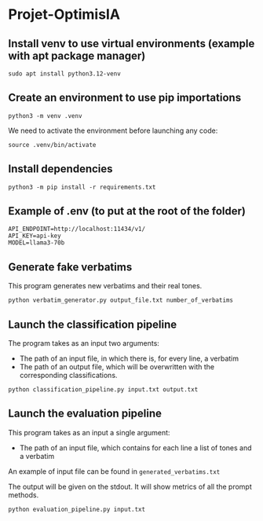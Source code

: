 # Projet-OptimisIA


## Install venv to use virtual environments (example with apt package manager)
```
sudo apt install python3.12-venv
```

## Create an environment to use pip importations
```
python3 -m venv .venv
```
We need to activate the environment before launching any code:
```
source .venv/bin/activate
```

## Install dependencies
```
python3 -m pip install -r requirements.txt
```

## Example of .env (to put at the root of the folder)
```
API_ENDPOINT=http://localhost:11434/v1/
API_KEY=api-key
MODEL=llama3-70b
```

## Generate fake verbatims
This program generates new verbatims and their real tones.
```
python verbatim_generator.py output_file.txt number_of_verbatims
```

## Launch the classification pipeline
The program takes as an input two arguments:
- The path of an input file, in which there is, for every line, a verbatim
- The path of an output file, which will be overwritten with the corresponding classifications.
```
python classification_pipeline.py input.txt output.txt
```

## Launch the evaluation pipeline
This program takes as an input a single argument:
- The path of an input file, which contains for each line a list of tones and a verbatim

An example of input file can be found in `generated_verbatims.txt`

The output will be given on the stdout. It will show metrics of all the prompt methods.
```
python evaluation_pipeline.py input.txt
```
